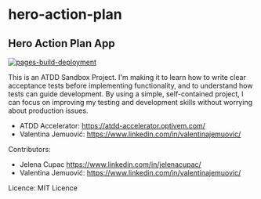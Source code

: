 # hero-action-plan

## Hero Action Plan App

[![pages-build-deployment](https://github.com/jcupac/hero-action-plan/actions/workflows/pages/pages-build-deployment/badge.svg)](https://github.com/jcupac/hero-action-plan/actions/workflows/pages/pages-build-deployment)

This is an ATDD Sandbox Project. I'm making it to learn how to write clear acceptance tests before implementing functionality, and to understand how tests can guide development. By using a simple, self-contained project, I can focus on improving my testing and development skills without worrying about production issues.

- ATDD Accelerator: https://atdd-accelerator.optivem.com/
- Valentina Jemuović: https://www.linkedin.com/in/valentinajemuovic/

Contributors:
- Jelena Cupac https://www.linkedin.com/in/jelenacupac/
- Valentina Jemuović: https://www.linkedin.com/in/valentinajemuovic/

Licence: MIT Licence
